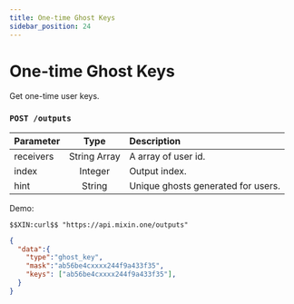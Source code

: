 ```yaml
---
title: One-time Ghost Keys
sidebar_position: 24
---
```


# One-time Ghost Keys

Get one-time user keys.

### `POST /outputs` 

| Parameter | Type | Description |
| :----- | :----: | :---- |
| receivers | String Array | A array of user id. |
| index | Integer | Output index. |
| hint | String | Unique ghosts generated for users. |

Demo:

```
$$XIN:curl$$ "https://api.mixin.one/outputs"
```

```json
{  
  "data":{  
    "type":"ghost_key",
    "mask":"ab56be4cxxxx244f9a433f35",
    "keys": ["ab56be4cxxxx244f9a433f35"],
  }
}
```
